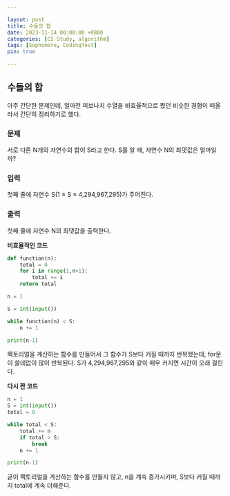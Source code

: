 ```yaml
---

layout: post
title: 수들의 합
date: 2023-11-14 00:00:00 +0800
categories: [CS Study, algorithm]
tags: [Sophomore, CodingTest]
pin: true

---
```


## 수들의 합

아주 간단한 문제인데, 얼마전 피보나치 수열을 비효율적으로 짰던 비슷한 경험이 떠올라서 간단히 정리하기로 했다.

### 문제
서로 다른 N개의 자연수의 합이 S라고 한다. S를 알 때, 자연수 N의 최댓값은 얼마일까?

### 입력
첫째 줄에 자연수 S(1 ≤ S ≤ 4,294,967,295)가 주어진다.

### 출력
첫째 줄에 자연수 N의 최댓값을 출력한다.

**비효율적인 코드**
```python
def function(n):
    total = 0
    for i in range(1,n+1):
        total += i
    return total

n = 1

S = int(input())

while function(n) < S:
    n += 1

print(n-1)
```

팩토리얼을 계산하는 함수를 만들어서 그 함수가 S보다 커질 때까지 반복했는데, 
for문이 쓸데없이 많이 반복된다. 
S가 4,294,967,295와 같이 매우 커지면 시간이 오래 걸린다.  

**다시 짠 코드**
```python
n = 1
S = int(input())
total = 0

while total < S:
    total += n
    if total > S:
        break
    n += 1

print(n-1)
```

굳이 팩토리얼을 계산하는 함수를 만들지 않고, n을 계속 증가시키며, 
S보다 커질 때까지 total에 계속 더해준다.